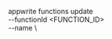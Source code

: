 appwrite functions update \
        --functionId <FUNCTION_ID> \
        --name <NAME> \














